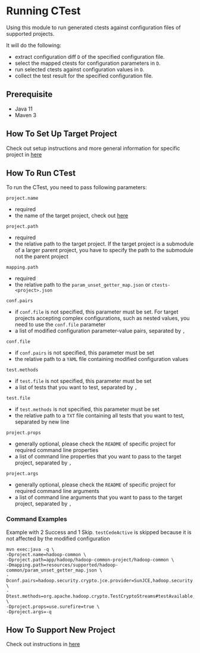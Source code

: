 # Running CTest
Using this module to run generated ctests against configuration files of supported projects.

It will do the following:
- extract configuration diff `D` of the specified configuration file.
- select the mapped ctests for configuration parameters in `D`.
- run selected ctests against configuration values in `D`.
- collect the test result for the specified configuration file.

## Prerequisite
- Java 11
- Maven 3

## How To Set Up Target Project
Check out setup instructions and more general information for specific project in [here](./resources/supported/README.md)

## How To Run CTest
To run the CTest, you need to pass following parameters:

`project.name`
- required
- the name of the target project, check out [here](./resources/supported/README.md)

`project.path`
- required
- the relative path to the target project. If the target project is a submodule of a larger parent project, you have to specify the path to the submodule not the parent project

`mapping.path`
- required
- the relative path to the `param_unset_getter_map.json` or `ctests-<project>.json`

`conf.pairs`
- if `conf.file` is not specified, this parameter must be set. For target projects accepting complex configurations, such as nested values, you need to use the `conf.file` parameter
- a list of modified configuration parameter-value pairs, separated by `,`

`conf.file`
- if `conf.pairs` is not specified, this parameter must be set
- the relative path to a `YAML` file containing modified configuration values

`test.methods`
- if `test.file` is not specified, this parameter must be set
- a list of tests that you want to test, separated by `,`

`test.file`
- if `test.methods` is not specified, this parameter must be set
- the relative path to a `TXT` file containing all tests that you want to test, separated by new line

`project.props`
- generally optional, please check the `README` of specific project for required command line properties
- a list of command line properties that you want to pass to the target project, separated by `,`

`project.args`
- generally optional, please check the `README` of specific project for required command line arguments
- a list of command line arguments that you want to pass to the target project, separated by `,`

### Command Examples
Example with 2 Success and 1 Skip. `testCedeActive` is skipped because it is not affected by the modified configuration
```
mvn exec:java -q \
-Dproject.name=hadoop-common \
-Dproject.path=app/hadoop/hadoop-common-project/hadoop-common \
-Dmapping.path=resources/supported/hadoop-common/param_unset_getter_map.json \
-Dconf.pairs=hadoop.security.crypto.jce.provider=SunJCE,hadoop.security.crypto.cipher.suite=AES/CTR/NoPadding \
-Dtest.methods=org.apache.hadoop.crypto.TestCryptoStreams#testAvailable,org.apache.hadoop.crypto.TestCryptoStreamsNormal#testSkip,org.apache.hadoop.ha.TestZKFailoverController#testCedeActive \
-Dproject.props=use.surefire=true \
-Dproject.args=-q
```

## How To Support New Project
Check out instructions in [here](./docs/Support-New-Project.md)
